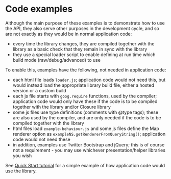 # Code examples

Although the main purpose of these examples is to demonstrate how to use the API, they also serve other purposes in the development cycle, and so are not exactly as they would be in normal application code:

* every time the library changes, they are compiled together with the library as a basic check that they remain in sync with the library
* they use a special loader script to enable defining at run time which build mode (raw/debug/advanced) to use

To enable this, examples have the following, not needed in application code:

* each html file loads `loader.js`; application code would not need this, but would instead load the appropriate library build file, either a hosted version or a custom build
* each js file starts with `goog.require` functions, used by the compiler; application code would only have these if the code is to be compiled together with the library and/or Closure library
* some js files use type definitions (comments with @type tags); these are also used by the compiler, and are only needed if the code is to be compiled together with the library
* html files load `example-behaviour.js` and some js files define the Map renderer option as `exampleNS.getRendererFromQueryString()`; application code would not need these
* in addition, examples use Twitter Bootstrap and jQuery; this is of course not a requirement - you may use whichever presentation/helper libraries you wish

See [Quick Start tutorial](http://ol3js.org/en/master/doc/quickstart.html) for a simple example of how application code would use the library.
